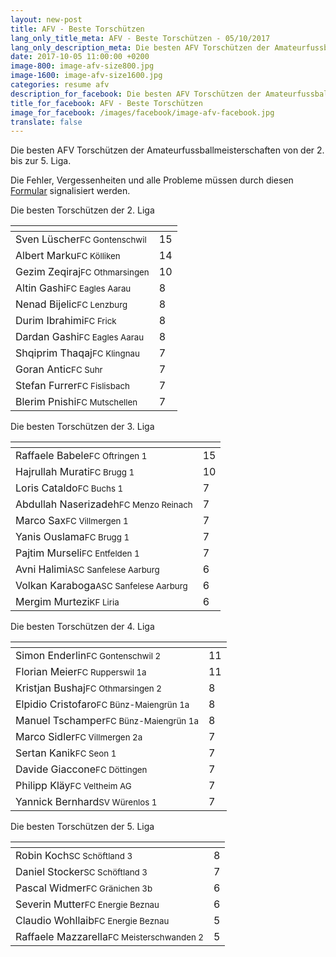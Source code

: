 ```yaml
---
layout: new-post
title: AFV - Beste Torschützen
lang_only_title_meta: AFV - Beste Torschützen - 05/10/2017
lang_only_description_meta: Die besten AFV Torschützen der Amateurfussballmeisterschaften von der 2. bis zur 5. Liga - 05/10/2017
date: 2017-10-05 11:00:00 +0200
image-800: image-afv-size800.jpg
image-1600: image-afv-size1600.jpg
categories: resume afv
description_for_facebook: Die besten AFV Torschützen der Amateurfussballmeisterschaften von der 2. bis zur 5. Liga - 05/10/2017
title_for_facebook: AFV - Beste Torschützen
image_for_facebook: /images/facebook/image-afv-facebook.jpg
translate: false
---
```

Die besten AFV Torschützen der Amateurfussballmeisterschaften von der 2. bis zur 5. Liga.

Die Fehler, Vergessenheiten und alle Probleme müssen durch diesen <a href="/formular-fehlermeldung">Formular</a> signalisiert werden.

Die besten Torschützen der 2. Liga

<table class="table"><thead><tr><th><i class="fa fa-male"></i></th><th><i class="fa fa-futbol-o"></i></th></tr></thead><tbody><tr><td>Sven Lüscher<span class='d-block team-name'><small>FC Gontenschwil</small></span></td><td>15</td></tr><tr><td>Albert Marku<span class='d-block team-name'><small>FC Kölliken</small></span></td><td>14</td></tr><tr><td>Gezim Zeqiraj<span class='d-block team-name'><small>FC Othmarsingen</small></span></td><td>10</td></tr><tr><td>Altin Gashi<span class='d-block team-name'><small>FC Eagles Aarau</small></span></td><td>8</td></tr><tr><td>Nenad Bijelic<span class='d-block team-name'><small>FC Lenzburg</small></span></td><td>8</td></tr><tr><td>Durim Ibrahimi<span class='d-block team-name'><small>FC Frick</small></span></td><td>8</td></tr><tr><td>Dardan Gashi<span class='d-block team-name'><small>FC Eagles Aarau</small></span></td><td>8</td></tr><tr><td>Shqiprim Thaqaj<span class='d-block team-name'><small>FC Klingnau</small></span></td><td>7</td></tr><tr><td>Goran Antic<span class='d-block team-name'><small>FC Suhr</small></span></td><td>7</td></tr><tr><td>Stefan Furrer<span class='d-block team-name'><small>FC Fislisbach</small></span></td><td>7</td></tr><tr><td>Blerim Pnishi<span class='d-block team-name'><small>FC Mutschellen</small></span></td><td>7</td></tr></tbody></table>

Die besten Torschützen der 3. Liga

<table class="table"><thead><tr><th><i class="fa fa-male"></i></th><th><i class="fa fa-futbol-o"></i></th></tr></thead><tbody><tr><td>Raffaele Babele<span class='d-block team-name'><small>FC Oftringen 1</small></span></td><td>15</td></tr><tr><td>Hajrullah Murati<span class='d-block team-name'><small>FC Brugg 1</small></span></td><td>10</td></tr><tr><td>Loris Cataldo<span class='d-block team-name'><small>FC Buchs 1</small></span></td><td>7</td></tr><tr><td>Abdullah Naserizadeh<span class='d-block team-name'><small>FC Menzo Reinach</small></span></td><td>7</td></tr><tr><td>Marco Sax<span class='d-block team-name'><small>FC Villmergen 1</small></span></td><td>7</td></tr><tr><td>Yanis Ouslama<span class='d-block team-name'><small>FC Brugg 1</small></span></td><td>7</td></tr><tr><td>Pajtim Murseli<span class='d-block team-name'><small>FC Entfelden 1</small></span></td><td>7</td></tr><tr><td>Avni Halimi<span class='d-block team-name'><small>ASC Sanfelese Aarburg</small></span></td><td>6</td></tr><tr><td>Volkan Karaboga<span class='d-block team-name'><small>ASC Sanfelese Aarburg</small></span></td><td>6</td></tr><tr><td>Mergim Murtezi<span class='d-block team-name'><small>KF Liria</small></span></td><td>6</td></tr></tbody></table>

Die besten Torschützen der 4. Liga

<table class="table"><thead><tr><th><i class="fa fa-male"></i></th><th><i class="fa fa-futbol-o"></i></th></tr></thead><tbody><tr><td>Simon Enderlin<span class='d-block team-name'><small>FC Gontenschwil 2</small></span></td><td>11</td></tr><tr><td>Florian Meier<span class='d-block team-name'><small>FC Rupperswil 1a</small></span></td><td>11</td></tr><tr><td>Kristjan Bushaj<span class='d-block team-name'><small>FC Othmarsingen 2</small></span></td><td>8</td></tr><tr><td>Elpidio Cristofaro<span class='d-block team-name'><small>FC Bünz-Maiengrün 1a</small></span></td><td>8</td></tr><tr><td>Manuel Tschamper<span class='d-block team-name'><small>FC Bünz-Maiengrün 1a</small></span></td><td>8</td></tr><tr><td>Marco Sidler<span class='d-block team-name'><small>FC Villmergen 2a</small></span></td><td>7</td></tr><tr><td>Sertan Kanik<span class='d-block team-name'><small>FC Seon 1</small></span></td><td>7</td></tr><tr><td>Davide Giaccone<span class='d-block team-name'><small>FC Döttingen</small></span></td><td>7</td></tr><tr><td>Philipp Kläy<span class='d-block team-name'><small>FC Veltheim AG</small></span></td><td>7</td></tr><tr><td>Yannick Bernhard<span class='d-block team-name'><small>SV Würenlos 1</small></span></td><td>7</td></tr></tbody></table>

Die besten Torschützen der 5. Liga

<table class="table"><thead><tr><th><i class="fa fa-male"></i></th><th><i class="fa fa-futbol-o"></i></th></tr></thead><tbody><tr><td>Robin Koch<span class='d-block team-name'><small>SC Schöftland 3</small></span></td><td>8</td></tr><tr><td>Daniel Stocker<span class='d-block team-name'><small>SC Schöftland 3</small></span></td><td>7</td></tr><tr><td>Pascal Widmer<span class='d-block team-name'><small>FC Gränichen 3b</small></span></td><td>6</td></tr><tr><td>Severin Mutter<span class='d-block team-name'><small>FC Energie Beznau</small></span></td><td>6</td></tr><tr><td>Claudio Wohllaib<span class='d-block team-name'><small>FC Energie Beznau</small></span></td><td>5</td></tr><tr><td>Raffaele Mazzarella<span class='d-block team-name'><small>FC Meisterschwanden 2</small></span></td><td>5</td></tr></tbody></table>

